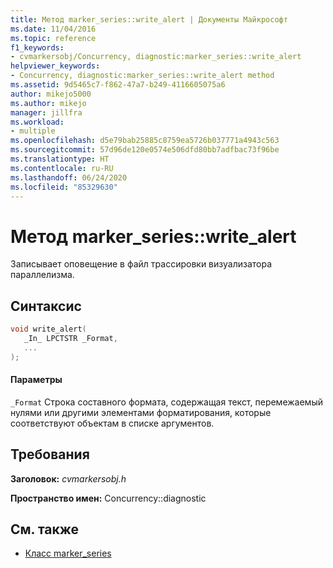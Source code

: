 ```yaml
---
title: Метод marker_series::write_alert | Документы Майкрософт
ms.date: 11/04/2016
ms.topic: reference
f1_keywords:
- cvmarkersobj/Concurrency, diagnostic:marker_series::write_alert
helpviewer_keywords:
- Concurrency, diagnostic:marker_series::write_alert method
ms.assetid: 9d5465c7-f862-47a7-b249-4116605075a6
author: mikejo5000
ms.author: mikejo
manager: jillfra
ms.workload:
- multiple
ms.openlocfilehash: d5e79bab25885c8759ea5726b037771a4943c563
ms.sourcegitcommit: 57d96de120e0574e506dfd80bb7adfbac73f96be
ms.translationtype: HT
ms.contentlocale: ru-RU
ms.lasthandoff: 06/24/2020
ms.locfileid: "85329630"
---
```

# <a name="marker_serieswrite_alert-method"></a>Метод marker_series::write_alert
Записывает оповещение в файл трассировки визуализатора параллелизма.

## <a name="syntax"></a>Синтаксис

```cpp
void write_alert(
   _In_ LPCTSTR _Format,
   ...
);
```

#### <a name="parameters"></a>Параметры
 `_Format` Строка составного формата, содержащая текст, перемежаемый нулями или другими элементами форматирования, которые соответствуют объектам в списке аргументов.

## <a name="requirements"></a>Требования
 **Заголовок:** *cvmarkersobj.h*

 **Пространство имен:** Concurrency::diagnostic

## <a name="see-also"></a>См. также
- [Класс marker_series](../profiling/marker-series-class.md)